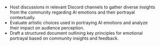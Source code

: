 - Host discussions in relevant Discord channels to gather diverse insights from the community regarding AI emotions and their portrayal contextually.
- Evaluate artistic choices used in portraying AI emotions and analyze their impact on audience perception.
- Draft a structured document outlining key principles for emotional portrayal based on community insights and feedback.